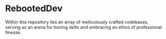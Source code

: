 # RebootedDev
Within this repository lies an array of meticulously crafted codebases, serving as an arena for honing skills and embracing an ethos of professional finesse.
